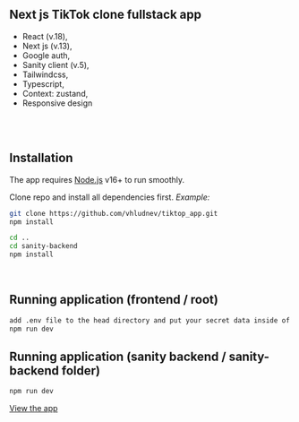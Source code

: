 ## Next js TikTok clone fullstack app

- React (v.18),
- Next js (v.13),
- Google auth,
- Sanity client (v.5),
- Tailwindcss,
- Typescript,
- Context: zustand,
- Responsive design

<br/><br/>

## Installation

The app requires [Node.js](https://nodejs.org/) v16+ to run smoothly.

Clone repo and install all dependencies first. _Example:_

```sh
git clone https://github.com/vhludnev/tiktop_app.git
npm install

cd ..
cd sanity-backend
npm install

```

<br />

## Running application (frontend / root)

```sh
add .env file to the head directory and put your secret data inside of it
npm run dev

```

## Running application (sanity backend / sanity-backend folder)

```sh
npm run dev

```

[View the app](https://tiktop-share.vercel.app)
